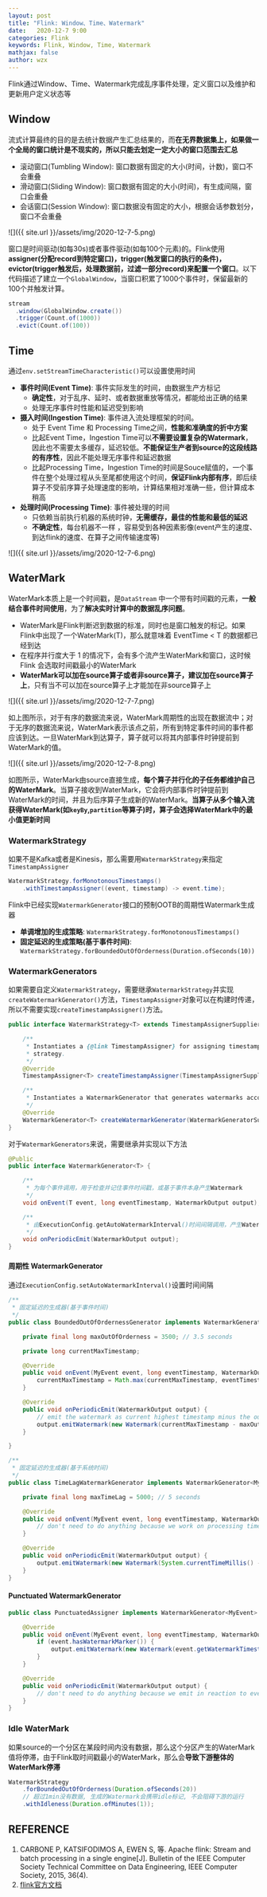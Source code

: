 ```yaml
---
layout: post
title: "Flink: Window、Time、Watermark"
date:   2020-12-7 9:00
categories: Flink
keywords: Flink, Window, Time, Watermark
mathjax: false
author: wzx
---
```


Flink通过Window、Time、Watermark完成乱序事件处理，定义窗口以及维护和更新用户定义状态等




## Window
流式计算最终的目的是去统计数据产生汇总结果的，而**在无界数据集上，如果做一个全局的窗口统计是不现实的，所以只能去划定一定大小的窗口范围去汇总**

- 滚动窗口(Tumbling Window): 窗口数据有固定的大小(时间，计数)，窗口不会重叠
- 滑动窗口(Sliding Window): 窗口数据有固定的大小(时间)，有生成间隔，窗口会重叠
- 会话窗口(Session Window): 窗口数据没有固定的大小，根据会话参数划分，窗口不会重叠

![]({{ site.url }}/assets/img/2020-12-7-5.png)

窗口是时间驱动(如每30s)或者事件驱动(如每100个元素)的。Flink使用**assigner(分配record到特定窗口)，trigger(触发窗口的执行的条件)，evictor(trigger触发后，处理数据前，过滤一部分record)来配置一个窗口**。以下代码描述了建立一个`GlobalWindow`，当窗口积累了1000个事件时，保留最新的100个并触发计算。

```java
stream
  .window(GlobalWindow.create())
  .trigger(Count.of(1000))
  .evict(Count.of(100))
```

## Time

通过`env.setStreamTimeCharacteristic()`可以设置使用时间

- **事件时间(Event Time)**: 事件实际发生的时间，由数据生产方标记
    - **确定性**，对于乱序、延时、或者数据重放等情况，都能给出正确的结果
    - 处理无序事件时性能和延迟受到影响
- **摄入时间(Ingestion Time)**: 事件进入流处理框架的时间。
    - 处于 Event Time 和 Processing Time之间，**性能和准确度的折中方案**
    - 比起Event Time，Ingestion Time可以**不需要设置复杂的Watermark**，因此也不需要太多缓存，延迟较低。**不能保证生产者到source的这段线路的有序性**，因此不能处理无序事件和延迟数据
    - 比起Processing Time，Ingestion Time的时间是Souce赋值的，一个事件在整个处理过程从头至尾都使用这个时间，**保证Flink内部有序**，即后续算子不受前序算子处理速度的影响，计算结果相对准确一些，但计算成本稍高
- **处理时间(Processing Time)**: 事件被处理的时间
    - 只依赖当前执行机器的系统时钟，**无需缓存，最佳的性能和最低的延迟**
    - **不确定性**，每台机器不一样 ，容易受到各种因素影像(event产生的速度、到达flink的速度、在算子之间传输速度等)

![]({{ site.url }}/assets/img/2020-12-7-6.png)

## WaterMark
WaterMark本质上是一个时间戳，是`DataStream` 中一个带有时间戳的元素，**一般结合事件时间使用**，为了**解决实时计算中的数据乱序问题**。

- WaterMark是Flink判断迟到数据的标准，同时也是窗口触发的标记。如果 Flink中出现了一个WaterMark(T)，那么就意味着 EventTime < T 的数据都已经到达
- 在程序并行度大于 1 的情况下，会有多个流产生WaterMark和窗口，这时候 Flink 会选取时间戳最小的WaterMark
- **WaterMark可以加在source算子或者非source算子，建议加在source算子上**，只有当不可以加在source算子上才能加在非source算子上

![]({{ site.url }}/assets/img/2020-12-7-7.png)

如上图所示，对于有序的数据流来说，WaterMark周期性的出现在数据流中；对于无序的数据流来说，WaterMark表示该点之前，所有到特定事件时间的事件都应该到达。一旦WaterMark到达算子，算子就可以将其内部事件时钟提前到WaterMark的值。

![]({{ site.url }}/assets/img/2020-12-7-8.png)

如图所示，WaterMark由source直接生成，**每个算子并行化的子任务都维护自己的WaterMark**。当算子接收到WaterMark，它会将内部事件时钟提前到WaterMark的时间，并且为后序算子生成新的WaterMark。**当算子从多个输入流获得WaterMark(如`keyBy`,`partition`等算子)时，算子会选择WaterMark中的最小值更新时间**

### WatermarkStrategy
如果不是Kafka或者是Kinesis，那么需要用`WatermarkStrategy`来指定`TimestampAssigner`
```java
WatermarkStrategy.forMonotonousTimestamps()
    .withTimestampAssigner((event, timestamp) -> event.time);
```

Flink中已经实现`WatermarkGenerator`接口的预制OOTB的周期性Watermark生成器
- **单调增加的生成策略**: `WatermarkStrategy.forMonotonousTimestamps()`
- **固定延迟的生成策略(基于事件时间)**: `WatermarkStrategy.forBoundedOutOfOrderness(Duration.ofSeconds(10))`


### WatermarkGenerators
如果需要自定义`WatermarkStrategy`，需要继承`WatermarkStrategy`并实现`createWatermarkGenerator()`方法，`TimestampAssigner`对象可以在构建时传递，所以不需要实现`createTimestampAssigner()`方法。

```java
public interface WatermarkStrategy<T> extends TimestampAssignerSupplier<T>, WatermarkGeneratorSupplier<T>{

    /**
     * Instantiates a {@link TimestampAssigner} for assigning timestamps according to this
     * strategy.
     */
    @Override
    TimestampAssigner<T> createTimestampAssigner(TimestampAssignerSupplier.Context context);

    /**
     * Instantiates a WatermarkGenerator that generates watermarks according to this strategy.
     */
    @Override
    WatermarkGenerator<T> createWatermarkGenerator(WatermarkGeneratorSupplier.Context context);
}
```

对于`WatermarkGenerators`来说，需要继承并实现以下方法
```java
@Public
public interface WatermarkGenerator<T> {

    /**
     * 为每个事件调用，用于检查并记住事件时间戳，或基于事件本身产生Watermark
     */
    void onEvent(T event, long eventTimestamp, WatermarkOutput output);

    /**
     * 由ExecutionConfig.getAutoWatermarkInterval()时间间隔调用，产生Watermark
     */
    void onPeriodicEmit(WatermarkOutput output);
}
```

#### 周期性 WatermarkGenerator
通过`ExecutionConfig.setAutoWatermarkInterval()`设置时间间隔

```java
/**
 * 固定延迟的生成器(基于事件时间)
 */
public class BoundedOutOfOrdernessGenerator implements WatermarkGenerator<MyEvent> {

    private final long maxOutOfOrderness = 3500; // 3.5 seconds

    private long currentMaxTimestamp;

    @Override
    public void onEvent(MyEvent event, long eventTimestamp, WatermarkOutput output) {
        currentMaxTimestamp = Math.max(currentMaxTimestamp, eventTimestamp);
    }

    @Override
    public void onPeriodicEmit(WatermarkOutput output) {
        // emit the watermark as current highest timestamp minus the out-of-orderness bound
        output.emitWatermark(new Watermark(currentMaxTimestamp - maxOutOfOrderness - 1));
    }

}

/**
 * 固定延迟的生成器(基于系统时间)
 */
public class TimeLagWatermarkGenerator implements WatermarkGenerator<MyEvent> {

    private final long maxTimeLag = 5000; // 5 seconds

    @Override
    public void onEvent(MyEvent event, long eventTimestamp, WatermarkOutput output) {
        // don't need to do anything because we work on processing time
    }

    @Override
    public void onPeriodicEmit(WatermarkOutput output) {
        output.emitWatermark(new Watermark(System.currentTimeMillis() - maxTimeLag));
    }
}
```

#### Punctuated WatermarkGenerator
```java
public class PunctuatedAssigner implements WatermarkGenerator<MyEvent> {

    @Override
    public void onEvent(MyEvent event, long eventTimestamp, WatermarkOutput output) {
        if (event.hasWatermarkMarker()) {
            output.emitWatermark(new Watermark(event.getWatermarkTimestamp()));
        }
    }

    @Override
    public void onPeriodicEmit(WatermarkOutput output) {
        // don't need to do anything because we emit in reaction to events above
    }
}
```

### Idle WaterMark
如果source的一个分区在某段时间内没有数据，那么这个分区产生的WaterMark值将停滞，由于Flink取时间戳最小的WaterMark，那么会**导致下游整体的WaterMark停滞**

```java
WatermarkStrategy
    .forBoundedOutOfOrderness(Duration.ofSeconds(20))
    // 超过1min没有数据, 生成的Watermark会携带idle标记, 不会阻碍下游的运行
    .withIdleness(Duration.ofMinutes(1));
```


## REFERENCE
1. CARBONE P, KATSIFODIMOS A, EWEN S, 等. Apache flink: Stream and batch processing in a single engine[J]. Bulletin of the IEEE Computer Society Technical Committee on Data Engineering, IEEE Computer Society, 2015, 36(4). 
2. [flink官方文档](https://ci.apache.org/projects/flink/flink-docs-release-1.10/)